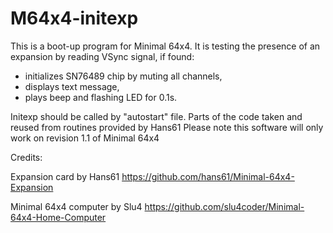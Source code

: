 # M64x4-initexp
This is a boot-up program for Minimal 64x4. It is testing the presence of an expansion by reading VSync signal, if found: 
  - initializes SN76489 chip by muting all channels,
  - displays text message,
  - plays beep and flashing LED for 0.1s.
    
Initexp should be called by "autostart" file. 
Parts of the code taken and reused from routines provided by Hans61 
Please note this software will only work on revision 1.1 of Minimal 64x4

Credits:

Expansion card by Hans61 https://github.com/hans61/Minimal-64x4-Expansion 

Minimal 64x4 computer by Slu4 https://github.com/slu4coder/Minimal-64x4-Home-Computer


